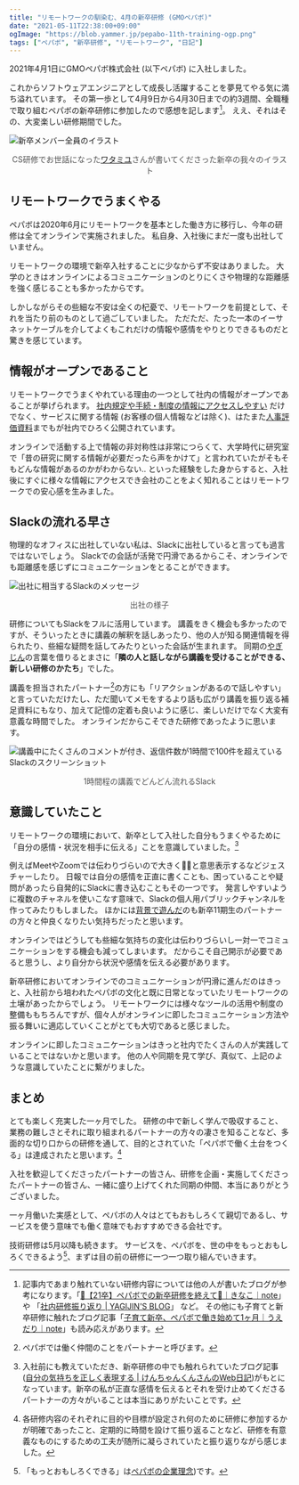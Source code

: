 ```yaml
---
title: "リモートワークの馴染む、4月の新卒研修 (GMOペパボ)"
date: "2021-05-11T22:38:00+09:00"
ogImage: "https://blob.yammer.jp/pepabo-11th-training-ogp.png"
tags: ["ペパボ", "新卒研修", "リモートワーク", "日記"]
---
```


2021年4月1日にGMOペパボ株式会社 (以下ペパボ) に入社しました。

これからソフトウェアエンジニアとして成長し活躍することを夢見てやる気に満ち溢れています。
その第一歩として4月9日から4月30日までの約3週間、全職種で取り組むペパボの新卒研修に参加したので感想を記します[^1]。
ええ、それはその、大変楽しい研修期間でした。

![新卒メンバー全員のイラスト](https://blob.yammer.jp/pepabo-11th-training-ogp.png)
<div style="text-align: center; width: 100%; color: #505050; font-size: 14px;">
CS研修でお世話になった<a href="https://twitter.com/_wtmy">ワタミユ</a>さんが書いてくださった新卒の我々のイラスト
</div>

## リモートワークでうまくやる

ペパボは2020年6月にリモートワークを基本とした働き方に移行し、今年の研修は全てオンラインで実施されました。
私自身、入社後にまだ一度も出社していません。

リモートワークの環境で新卒入社することに少なからず不安はありました。
大学のときはオンラインによるコミュニケーションのとりにくさや物理的な距離感を強く感じることも多かったからです。

しかしながらその些細な不安は全くの杞憂で、リモートワークを前提として、それを当たり前のものとして過ごしていました。
ただただ、たった一本のイーサネットケーブルを介してよくもこれだけの情報や感情をやりとりできるものだと驚きを感じています。

## 情報がオープンであること

リモートワークでうまくやれている理由の一つとして社内の情報がオープンであることが挙げられます。
[社内規定や手続・制度の情報にアクセスしやすい](https://tech.pepabo.com/2021/03/18/documentation-in-pepabo/) だけでなく、サービスに関する情報 (お客様の個人情報などは除く)、はたまた[人事評価資料](https://hr.pepabo.com/column/2020/02/07/3330)までもが社内でひろく公開されています。

オンラインで活動する上で情報の非対称性は非常につらくて、大学時代に研究室で「昔の研究に関する情報が必要だったら声をかけて」と言われていたがそもそもどんな情報があるのかがわからない.. といった経験をした身からすると、入社後にすぐに様々な情報にアクセスでき会社のことをよく知れることはリモートワークでの安心感を生みました。

## Slackの流れる早さ

物理的なオフィスに出社していない私は、Slackに出社していると言っても過言ではないでしょう。
Slackでの会話が活発で円滑であるからこそ、オンラインでも距離感を感じずにコミュニケーションをとることができます。

![出社に相当するSlackのメッセージ](https://blob.yammer.jp/pepabo-11th-training-morning.png)
<div style="text-align: center; width: 100%; color: #505050; font-size: 14px;">
出社の様子
</div>

研修についてもSlackをフルに活用しています。
講義をきく機会も多かったのですが、そういったときに講義の解釈を話しあったり、他の人が知る関連情報を得られたり、些細な疑問を話してみたりといった会話が生まれます。
同期の[やぎじん](https://twitter.com/yagijinjin)の言葉を借りるとまさに「__隣の人と話しながら講義を受けることができる、新しい研修のかたち__」でした。

講義を担当されたパートナー[^2]の方にも「リアクションがあるので話しやすい」と言っていただけたし、ただ聞いてメモをするより話も広がり講義を振り返る補足資料にもなり、加えて記憶の定着も良いように感じ、楽しいだけでなく大変有意義な時間でした。
オンラインだからこそできた研修であったように思います。

![講義中にたくさんのコメントが付き、返信件数が1時間で100件を超えているSlackのスクリーンショット](https://blob.yammer.jp/pepabo-11th-training-res.jpg)
<div style="text-align: center; width: 100%; color: #505050; font-size: 14px;">
1時間程の講義でどんどん流れるSlack
</div>

## 意識していたこと

リモートワークの環境において、新卒として入社した自分もうまくやるために「自分の感情・状況を相手に伝える」ことを意識していました。[^3]

例えばMeetやZoomでは伝わりづらいので大きく🙆‍♂️と意思表示するなどジェスチャーしたり。
日報では自分の感情を正直に書くことも、困っていることや疑問があったら自発的にSlackに書き込むこともその一つです。
発言しやすいように複数のチャネルを使いこなす意味で、Slackの個人用パブリックチャンネルを作ってみたりもしました。
ほかには[背景で遊んだ](https://note.com/ayanck/n/n976ecaf220c4)のも新卒11期生のパートナーの方々と仲良くなりたい気持ちだったと思います。

オンラインではどうしても些細な気持ちの変化は伝わりづらいし一対一でコミュニケーションをする機会も減ってしまいます。
だからこそ自己開示が必要であると思うし、より自分から状況や感情を伝える必要があります。

新卒研修においてオンラインでのコミュニケーションが円滑に進んだのはきっと、入社前から培われたペパボの文化と既に日常となっていたリモートワークの土壌があったからでしょう。
リモートワークには様々なツールの活用や制度の整備ももちろんですが、個々人がオンラインに即したコミュニケーション方法や振る舞いに適応していくことがとても大切であると感じました。

オンラインに即したコミュニケーションはきっと社内でたくさんの人が実践していることではないかと思います。
他の人や同期を見て学び、真似て、上記のような意識していたことに繋がりました。

## まとめ

とても楽しく充実した一ヶ月でした。
研修の中で新しく学んで吸収すること、業務の難しさとそれに取り組まれるパートナーの方々の凄さを知ることなど、多面的な切り口からの研修を通して、目的とされていた「ペパボで働く土台をつくる」は達成されたと思います。[^4]

入社を歓迎してくださったパートナーの皆さん、研修を企画・実施してくださったパートナーの皆さん、一緒に盛り上げてくれた同期の仲間、本当にありがとうございました。

一ヶ月働いた実感として、ペパボの人々はとてもおもしろくて親切であるし、サービスを使う意味でも働く意味でもおすすめできる会社です。

技術研修は5月以降も続きます。
サービスを、ペパボを、世の中をもっとおもしろくできるよう[^5]、まずは目の前の研修に一つ一つ取り組んでいきます。

[^1]: 記事内であまり触れていない研修内容については他の人が書いたブログが参考になります。「[🌸【21卒】ペパボでの新卒研修を終えて🌸｜きなこ｜note](https://note.com/asuka_okochi_131/n/na15e6e7dbcde)」 や 「[社内研修振り返り | YAGIJIN'S BLOG](https://blog.yagijin.com/blog/2021-05-10-%E7%A4%BE%E5%86%85%E7%A0%94%E4%BF%AE%E6%8C%AF%E3%82%8A%E8%BF%94%E3%82%8A/)」 など。 その他にも子育てと新卒研修に触れたブログ記事「[子育て新卒、ペパボで働き始めて1ヶ月｜うえだり｜note](https://note.com/rimomonga/n/n1fb576224805)」も読み応えがあります。

[^2]: ペパボでは働く仲間のことをパートナーと呼びます。

[^3]: 入社前にも教えていただき、新卒研修の中でも触れられていたブログ記事 ([自分の気持ちを正しく表現する | けんちゃんくんさんのWeb日記](https://diary.shu-cream.net/2020/07/06/01.html))がもとになっています。新卒の私が正直な感情を伝えるとそれを受け止めてくださるパートナーの方々がいることは本当にありがたいことです。

[^4]: 各研修内容のそれぞれに目的や目標が設定され何のために研修に参加するかが明確であったこと、定期的に時間を設けて振り返ることなど、研修を有意義なものにするための工夫が随所に凝らされていたと振り返りながら感じました。

[^5]: 「もっとおもしろくできる」は[ペパボの企業理念](https://pepabo.com/company/vision/))です。
